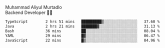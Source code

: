 Muhammad Aliyul Murtadlo
<br>
Backend Developer 👨‍💻
<br>
<!--START_SECTION:waka-->

```txt
TypeScript        2 hrs 51 mins   █████████▒░░░░░░░░░░░░░░░   37.60 %
Java              2 hrs 21 mins   ███████▓░░░░░░░░░░░░░░░░░   31.13 %
Bash              36 mins         ██░░░░░░░░░░░░░░░░░░░░░░░   08.04 %
YAML              29 mins         █▓░░░░░░░░░░░░░░░░░░░░░░░   06.47 %
JavaScript        22 mins         █▒░░░░░░░░░░░░░░░░░░░░░░░   04.96 %
```

<!--END_SECTION:waka-->

